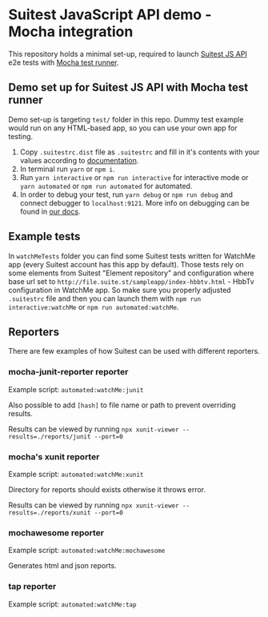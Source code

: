 # Suitest JavaScript API demo - Mocha integration

This repository holds a minimal set-up, required to launch [Suitest JS API](https://github.com/SuitestAutomation/suitest-js-api) e2e tests with [Mocha test runner](https://github.com/mochajs/mocha).

## Demo set up for Suitest JS API with Mocha test runner

Demo set-up is targeting `test/` folder in this repo. Dummy test example would run on any HTML-based app,
so you can use your own app for testing.

1. Copy `.suitestrc.dist` file as `.suitestrc` and fill in it's contents 
 with your values according to [documentation](https://suite.st/docs/suitest-api/setup/#environment-setup).
2. In terminal run `yarn` or `npm i`.
3. Run `yarn interactive` or `npm run interactive` for interactive mode or
 `yarn automated` or `npm run automated` for automated.
4. In order to debug your test, run `yarn debug` or `npm run debug` and connect debugger to `localhost:9121`.
 More info on debugging can be found in [our docs](https://suite.st/docs/suitest-api/debugging/).
 
 ## Example tests
 
 In `watchMeTests` folder you can find some Suitest tests written for
 WatchMe app (every Suitest account has this app by default). Those tests
 rely on some elements from Suitest "Element repository" and configuration
 where base url set to `http://file.suite.st/sampleapp/index-hbbtv.html` - HbbTv
 configuration in WatchMe app. So make sure you properly adjusted `.suitestrc` file
and then you can launch them with `npm run interactive:watchMe` or 
`npm run automated:watchMe`.

## Reporters

There are few examples of how Suitest can be used with different reporters.

### mocha-junit-reporter reporter

Example script: `automated:watchMe:junit`

Also possible to add `[hash]` to file name or path to prevent overriding results.

Results can be viewed by running `npx xunit-viewer --results=./reports/junit --port=0`

### mocha's xunit reporter

Example script: `automated:watchMe:xunit`

Directory for reports should exists otherwise it throws error.

Results can be viewed by running `npx xunit-viewer --results=./reports/xunit --port=0`

### mochawesome reporter

Example script: `automated:watchMe:mochawesome`

Generates html and json reports.

### tap reporter

Example script: `automated:watchMe:tap`
